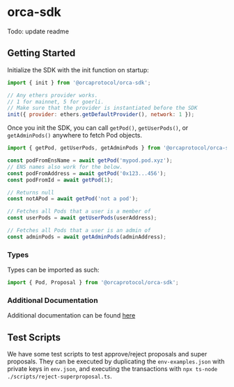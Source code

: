 # orca-sdk

Todo: update readme

## Getting Started

Initialize the SDK with the init function on startup:

```js
import { init } from '@orcaprotocol/orca-sdk';

// Any ethers provider works.
// 1 for mainnet, 5 for goerli.
// Make sure that the provider is instantiated before the SDK
init({ provider: ethers.getDefaultProvider(), network: 1 });
```

Once you init the SDK, you can call `getPod()`, `getUserPods()`, or `getAdminPods()` anywhere to
fetch Pod objects.

```js
import { getPod, getUserPods, getAdminPods } from '@orcaprotocol/orca-sdk';

const podFromEnsName = await getPod('mypod.pod.xyz');
// ENS names also work for the below.
const podFromAddress = await getPod('0x123...456');
const podFromId = await getPod(1);

// Returns null
const notAPod = await getPod('not a pod');

// Fetches all Pods that a user is a member of
const userPods = await getUserPods(userAddress);

// Fetches all Pods that a user is an admin of
const adminPods = await getAdminPods(adminAddress);
```

### Types

Types can be imported as such:

```js
import { Pod, Proposal } from '@orcaprotocol/orca-sdk';
```

### Additional Documentation

Additional documentation can be found [here](https://orcaprotocol.github.io/orca-sdk/)

## Test Scripts

We have some test scripts to test approve/reject proposals and super proposals. They can be executed
by duplicating the `env-examples.json` with private keys in `env.json`, and executing the
transactions with `npx ts-node ./scripts/reject-superproposal.ts`.
